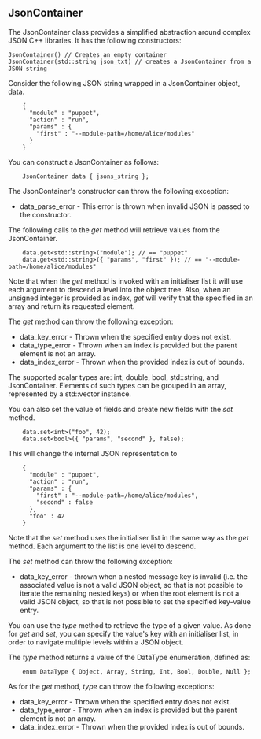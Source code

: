 ## JsonContainer

The JsonContainer class provides a simplified abstraction around complex JSON C++
libraries. It has the following constructors:

    JsonContainer() // Creates an empty container
    JsonContainer(std::string json_txt) // creates a JsonContainer from a JSON string

Consider the following JSON string wrapped in a JsonContainer object, data.

```
    {
      "module" : "puppet",
      "action" : "run",
      "params" : {
        "first" : "--module-path=/home/alice/modules"
      }
    }
```

You can construct a JsonContainer as follows:

```
    JsonContainer data { jsons_string };
```

The JsonContainer's constructor can throw the following exception:

 - data_parse_error - This error is thrown when invalid JSON is passed to the constructor.

The following calls to the _get_ method will retrieve values from the JsonContainer.

```
    data.get<std::string>("module"); // == "puppet"
    data.get<std::string>({ "params", "first" }); // == "--module-path=/home/alice/modules"
```

Note that when the _get_ method is invoked with an initialiser list it will use
each argument to descend a level into the object tree. Also, when an unsigned
integer is provided as index, _get_ will verify that the specified in an array
and return its requested element.

The _get_ method can throw the following exception:

 - data_key_error - Thrown when the specified entry does not exist.
 - data_type_error - Thrown when an index is provided but the parent element is not an array.
 - data_index_error - Thrown when the provided index is out of bounds.

The supported scalar types are: int, double, bool, std::string, and JsonContainer.
Elements of such types can be grouped in an array, represented by a std::vector
instance.

You can also set the value of fields and create new fields with the _set_ method.
```
    data.set<int>("foo", 42);
    data.set<bool>({ "params", "second" }, false);
```

This will change the internal JSON representation to

```
    {
      "module" : "puppet",
      "action" : "run",
      "params" : {
        "first" : "--module-path=/home/alice/modules",
        "second" : false
      },
      "foo" : 42
    }
```

Note that the _set_ method uses the initialiser list in the same way as the _get_
method. Each argument to the list is one level to descend.

The _set_ method can throw the following exception:

 - data_key_error - thrown when a nested message key is invalid (i.e. the
 associated value is not a valid JSON object, so that is not possible to
 iterate the remaining nested keys) or when the root element is not a valid
 JSON object, so that is not possible to set the specified key-value entry.

You can use the _type_ method to retrieve the type of a given value. As done for
_get_ and _set_, you can specify the value's key with an initialiser list, in
order to navigate multiple levels within a JSON object.

The _type_ method returns a value of the DataType enumeration, defined as:

```
    enum DataType { Object, Array, String, Int, Bool, Double, Null };
```

As for the _get_ method, _type_ can throw the following exceptions:

 - data_key_error - Thrown when the specified entry does not exist.
 - data_type_error - Thrown when an index is provided but the parent element is not an array.
 - data_index_error - Thrown when the provided index is out of bounds.
